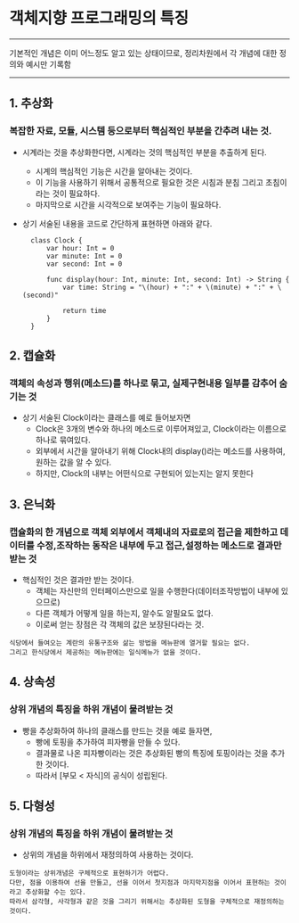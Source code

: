# 객체지향 프로그래밍의 특징


* * *  


기본적인 개념은 이미 어느정도 알고 있는 상태이므로, 정리차원에서 각 개념에 대한 정의와 예시만 기록함

***

## 1. 추상화
### 복잡한 자료, 모듈, 시스템 등으로부터 핵심적인 부분을 간추려 내는 것.
* 시계라는 것을 추상화한다면, 시계라는 것의 핵심적인 부분을 추출하게 된다. 
	* 시계의 핵심적인 기능은 시간을 알아내는 것이다. 
	* 이 기능을 사용하기 위해서 공통적으로 필요한 것은 시침과 분침 그리고 초침이라는 것이 필요하다.
	* 마지막으로 시간을 시각적으로 보여주는 기능이 필요하다.

* 상기 서술된 내용을 코드로 간단하게 표현하면 아래와 같다.

        class Clock {
            var hour: Int = 0
            var minute: Int = 0
            var second: Int = 0
            
            func display(hour: Int, minute: Int, second: Int) -> String {
                var time: String = "\(hour) + ":" + \(minute) + ":" + \(second)"
            
                return time
            }
        }
	
## 2. 캡슐화
### 객체의 속성과 행위(메소드)를 하나로 묶고, 실제구현내용 일부를 감추어 숨기는 것
* 상기 서술된 Clock이라는 클래스를 예로 들어보자면
	* Clock은 3개의 변수와 하나의 메소드로 이루어져있고, Clock이라는 이름으로 하나로 묶여있다. 
	* 외부에서 시간을 알아내기 위해 Clock내의 display()라는 메소드를 사용하여, 원하는 값을 알 수 있다.
	* 하지만, Clock의 내부는 어떤식으로 구현되어 있는지는 알지 못한다
 
## 3. 은닉화
### 캡슐화의 한 개념으로 객체 외부에서 객체내의 자료로의 접근을 제한하고 데이터를 수정,조작하는 동작은 내부에 두고 접근,설정하는 메소드로 결과만 받는 것
* 핵심적인 것은 결과만 받는 것이다.
	* 객체는 자신만의 인터페이스만으로 일을 수행한다(데이터조작방법이 내부에 있으므로)
	* 다른 객체가 어떻게 일을 하는지, 알수도 알필요도 없다.
	* 이로써 얻는 장점은 각 객체의 값은 보장된다라는 것.

<pre>
<code>식당에서 들여오는 계란의 유통구조와 삶는 방법을 메뉴판에 열거할 필요는 없다. 
그리고 한식당에서 제공하는 메뉴판에는 일식메뉴가 없을 것이다.</code>
</pre>
 
	
## 4. 상속성
### 상위 개념의 특징을 하위 개념이 물려받는 것

* 빵을 추상화하여 하나의 클래스를 만드는 것을 예로 들자면,
	* 빵에 토핑을 추가하여 피자빵을 만들 수 있다.
	* 결과물로 나온 피자빵이라는 것은 추상화된 빵의 특징에 토핑이라는 것을 추가한 것이다.
	* 따라서 [부모 < 자식]의 공식이 성립된다.


## 5. 다형성
### 상위 개념의 특징을 하위 개념이 물려받는 것
* 상위의 개념을 하위에서 재정의하여 사용하는 것이다.

<pre>
<code>도형이라는 상위개념은 구체적으로 표현하기가 어렵다.
다만, 점을 이용하여 선을 만들고, 선을 이어서 첫지점과 마지막지점을 이어서 표현하는 것이라고 추상화할 수는 있다.
따라서 삼각형, 사각형과 같은 것을 그리기 위해서는 추상화된 도형을 구체적으로 재정의하는 것이다.</code>
</pre>